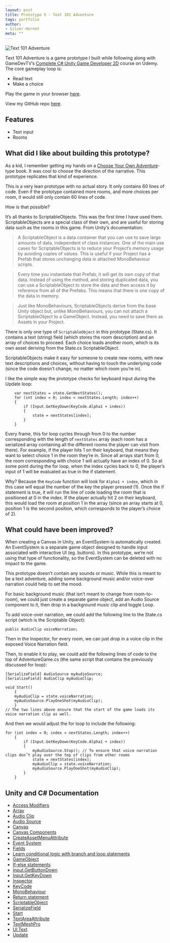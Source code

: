```yaml
---
layout: post
title: Prototype 5 - Text 101 Adventure
tags: portfolio
author:
- Silver-Hornet
meta: ""
---
```


![Text 101 Adventure]({{site.url}}/text-101-adventure.gif)

Text 101 Adventure is a game prototype I built while following along with GameDevTV’s [Complete C# Unity Game Developer 2D](https://www.udemy.com/course/unitycourse/) course on Udemy. The core gameplay loop is:

- Read text
- Make a choice

Play the game in your browser [here](https://play.unity.com/mg/other/gamedevtv-s-text101-adventure-game).

View my GitHub repo [here](https://github.com/silver-hornet/gamedevtv-text101).

## Features
- Text input
- Rooms

## What did I like about building this prototype?
As a kid, I remember getting my hands on a [Choose Your Own Adventure](https://en.wikipedia.org/wiki/Choose_Your_Own_Adventure)-type book. It was cool to choose the direction of the narrative. This prototype replicates that kind of experience.

This is a very lean prototype with no actual story. It only contains 60 lines of code. Even if the prototype contained more rooms, and more choices per room, it would still only contain 60 lines of code.

How is that possible?

It’s all thanks to ScriptableObjects. This was the first time I have used them. ScriptableObjects are a special class of their own, and are useful for storing data such as the rooms in this game. From Unity’s documentation:

> A ScriptableObject is a data container that you can use to save large amounts of data, independent of class instances. One of the main use cases for ScriptableObjects is to reduce your Project’s memory usage by avoiding copies of values. This is useful if your Project has a Prefab that stores unchanging data in attached MonoBehaviour scripts.

> Every time you instantiate that Prefab, it will get its own copy of that data. Instead of using the method, and storing duplicated data, you can use a ScriptableObject to store the data and then access it by reference from all of the Prefabs. This means that there is one copy of the data in memory.

> Just like MonoBehaviours, ScriptableObjects derive from the base Unity object but, unlike MonoBehaviours, you can not attach a ScriptableObject to a GameObject. Instead, you need to save them as Assets in your Project. 

There is only one type of `ScriptableObject` in this prototype (State.cs). It contains a text (string) field (which stores the room description) and an array of choices to proceed. Each choice loads another room, which is its own asset deriving from the State.cs ScriptableObject. 

ScriptableObjects make it easy for someone to create new rooms, with new text descriptions and choices, without having to touch the underlying code (since the code doesn’t change, no matter which room you’re in).

I like the simple way the prototype checks for keyboard input during the Update loop:

        var nextStates = state.GetNextStates();
        for (int index = 0; index < nextStates.Length; index++)
        {
            if (Input.GetKeyDown(KeyCode.Alpha1 + index))
            {
                state = nextStates[index];
            }
        }

Every frame, this for loop cycles through from 0 to the number corresponding with the length of `nextStates` array (each room has a serialized array containing all the different rooms the player can visit from there). For example, if the player hits 1 on their keyboard, that means they want to select choice 1 in the room they’re in. Since all arrays start from 0, the room corresponding with choice 1 will actually have an index of 0. So at some point during the for loop, when the index cycles back to 0, the player’s input of 1 will be evaluated as true in the if statement.

Why? Because the `KeyCode` function will look for `Alpha1 + index`, which in this case will equal the number of the key the player pressed (1). Once the if statement is true, it will run the line of code loading the room that is positioned at 0 in the index. If the player actually hit 2 on their keyboard, this would load the room at position 1 in the array (since an array starts at 0, position 1 is the second position, which corresponds to the player’s choice of 2).

## What could have been improved?
When creating a Canvas in Unity, an EventSystem is automatically created. An EventSystem is a separate game object  designed to handle input associated with interactive UI (eg. buttons). In this prototype, we’re not using that type of functionality, so the EventSystem can be deleted with no impact to the game.

This prototype doesn’t contain any sounds or music. While this is meant to be a text adventure, adding some background music and/or voice-over narration could help to set the mood.

For basic background music (that isn’t meant to change from room-to-room), we could just create a separate game object, add an Audio Source component to it, then drop in a background music clip and toggle Loop.

To add voice-over narration, we could add the following line to the State.cs script (which is the Scriptable Object):

	public AudioClip voiceNarration;

Then in the Inspector, for every room, we can just drop in a voice clip in the exposed Voice Narration field.

Then, to enable it to play, we could add the following lines of code to the top of AdventureGame.cs (the same script that contains the previously discussed for loop):

	[SerializeField] AudioSource myAudioSource;
    [SerializeField] AudioClip myAudioClip;

	void Start()
    	{
        myAudioClip = state.voiceNarration;
        myAudioSource.PlayOneShot(myAudioClip);
    	}
	// The two lines above ensure that the start of the game loads its voice narration clip as well.

And then we would adjust the for loop to include the following:

	for (int index = 0; index < nextStates.Length; index++)
        {
            if (Input.GetKeyDown(KeyCode.Alpha1 + index))
            {
                myAudioSource.Stop(); // To ensure that voice narration clips don’t play over the top of clips from other rooms
                state = nextStates[index];
                myAudioClip = state.voiceNarration;
                myAudioSource.PlayOneShot(myAudioClip);
            }
        }

## Unity and C# Documentation
- [Access Modifiers](https://docs.microsoft.com/en-us/dotnet/csharp/programming-guide/classes-and-structs/access-modifiers)
- [Array](https://docs.unity3d.com/2018.4/Documentation/ScriptReference/Array.html)
- [Audio Clip](https://docs.unity3d.com/2018.4/Documentation/Manual/class-AudioClip.html)
- [Audio Source](https://docs.unity3d.com/2018.4/Documentation/Manual/class-AudioSource.html)
- [Canvas](https://docs.unity3d.com/Packages/com.unity.ugui@1.0/manual/UICanvas.html)
- [Canvas Components](https://docs.unity3d.com/Packages/com.unity.ugui@1.0/manual/comp-CanvasComponents.html)
- [CreateAssetMenuAttribute](https://docs.unity3d.com/ScriptReference/CreateAssetMenuAttribute.html)
- [Event System](https://docs.unity3d.com/2018.4/Documentation/Manual/EventSystem.html)
- [Fields](https://docs.microsoft.com/en-us/dotnet/csharp/programming-guide/classes-and-structs/fields)
- [Learn conditional logic with branch and loop statements](https://docs.microsoft.com/en-us/dotnet/csharp/tour-of-csharp/tutorials/branches-and-loops-local)
- [GameObject](https://docs.unity3d.com/2018.4/Documentation/ScriptReference/GameObject.html)
- [If-else statements](https://docs.microsoft.com/en-us/dotnet/csharp/language-reference/keywords/if-else)
- [Input.GetButtonDown](https://docs.unity3d.com/2018.4/Documentation/ScriptReference/Input.GetButtonDown.html)
- [Input.GetKeyDown](https://docs.unity3d.com/2018.4/Documentation/ScriptReference/Input.GetKeyDown.html)
- [Inspector](https://docs.unity3d.com/2018.4/Documentation/Manual/UsingTheInspector.html)
- [KeyCode](https://docs.unity3d.com/2018.4/Documentation/ScriptReference/KeyCode.html)
-  [MonoBehaviour](https://docs.unity3d.com/Manual/class-MonoBehaviour.html)
- [Return statement](https://en.wikipedia.org/wiki/Return_statement)
- [ScriptableObject](https://docs.unity3d.com/2018.4/Documentation/Manual/class-ScriptableObject.html)
- [SerializeField](https://docs.unity3d.com/2018.4/Documentation/ScriptReference/SerializeField.html)
- [Start](https://docs.unity3d.com/2018.4/Documentation/ScriptReference/MonoBehaviour.Start.html)
- [TextAreaAttribute](https://docs.unity3d.com/2018.4/Documentation/ScriptReference/TextAreaAttribute.html)
- [TextMeshPro](https://docs.unity3d.com/2018.4/Documentation/Manual/com.unity.textmeshpro.html)
- [UI.Text](https://docs.unity3d.com/2018.4/Documentation/ScriptReference/UI.Text.html)
- [Update](https://docs.unity3d.com/2018.4/Documentation/ScriptReference/Experimental.PlayerLoop.Update.html)